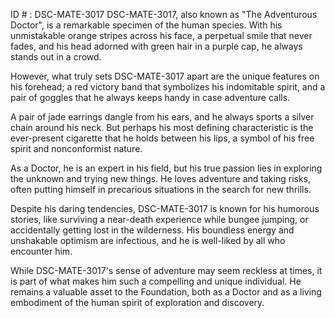 ID # : DSC-MATE-3017
DSC-MATE-3017, also known as "The Adventurous Doctor", is a remarkable specimen of the human species. With his unmistakable orange stripes across his face, a perpetual smile that never fades, and his head adorned with green hair in a purple cap, he always stands out in a crowd.

However, what truly sets DSC-MATE-3017 apart are the unique features on his forehead; a red victory band that symbolizes his indomitable spirit, and a pair of goggles that he always keeps handy in case adventure calls.

A pair of jade earrings dangle from his ears, and he always sports a silver chain around his neck. But perhaps his most defining characteristic is the ever-present cigarette that he holds between his lips, a symbol of his free spirit and nonconformist nature.

As a Doctor, he is an expert in his field, but his true passion lies in exploring the unknown and trying new things. He loves adventure and taking risks, often putting himself in precarious situations in the search for new thrills.

Despite his daring tendencies, DSC-MATE-3017 is known for his humorous stories, like surviving a near-death experience while bungee jumping, or accidentally getting lost in the wilderness. His boundless energy and unshakable optimism are infectious, and he is well-liked by all who encounter him.

While DSC-MATE-3017's sense of adventure may seem reckless at times, it is part of what makes him such a compelling and unique individual. He remains a valuable asset to the Foundation, both as a Doctor and as a living embodiment of the human spirit of exploration and discovery.